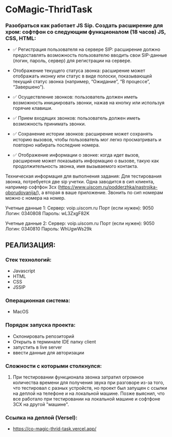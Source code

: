 # CoMagic-ThridTask

### Разобраться как работает JS Sip. Создать расширение для хром: софтфон со следующим функционалом (18 часов) JS, CSS, HTML:

-   ✅ Регистрация пользователя на сервере SIP: расширение должно предоставлять возможность пользователю вводить свои SIP-данные (логин, пароль, сервер) для регистрации на сервере.

-   Отображение текущего статуса звонка: расширение может отображать иконку или статус в виде полоски, показывающей текущий статус звонка (например, “Ожидание”, “В процессе”, “Завершено”).

-   ✅ Осуществление звонков: пользователь должен иметь возможность инициировать звонки, нажав на кнопку или используя горячие клавиши.

-   ✅ Прием входящих звонков: пользователь должен иметь возможность принимать звонки.

-   ✅ Сохранение истории звонков: расширение может сохранять историю вызовов, чтобы пользователь мог легко просматривать и повторно набирать последние номера.

-   ✅ Отображение информации о звонке: когда идет вызов, расширение может показывать информацию о вызове, такую как продолжительность звонка, имя вызываемого контакта.

Техническая информация для выполнения задания:
Для тестирования звонка, потребуется две sip учетки. Одна заводится в сип клиента, например софтфон 3сх (https://www.uiscom.ru/podderzhka/nastrojka-oborudovanija/), а вторая в ваше приложение. Звонить по сип номерам можно с номера на номер.

Учетные данные 1:
Сервер: voip.uiscom.ru
Порт (если нужен): 9050
Логин: 0340808
Пароль: wL3ZxgF82K

Учетные данные 2:
Сервер: voip.uiscom.ru
Порт (если нужен): 9050
Логин: 0340810
Пароль: WhUgwWs29k

## РЕАЛИЗАЦИЯ:

### Стек технологий:

-   Javascript
-   HTML
-   CSS
-   JSSIP

### Операционная система:

-   MacOS

### Порядок запуска проекта:

-   Склонировать репозиторий
-   Открыть в терминале IDE папку client
-   запустить в live server
-   ввести данные для авторизации

### Сложности с которыми столкнулся:

1. При тестировании функционала звонка затратил огромное количества времени для получения звука при разговоре из-за того, что тестировал с разных устройств, но проект был запущен с ссылки на деплой на телефоне и на локальной машине. Позже выяснил, что все работало при тестировании на локальной машине и софтфоне 3СХ на другой "машине".

### Ссылка на деплой (Versel):

-   https://co-magic-thrid-task.vercel.app/
